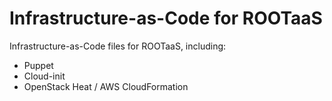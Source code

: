 # Infrastructure-as-Code for ROOTaaS
Infrastructure-as-Code files for ROOTaaS, including:
* Puppet
* Cloud-init
* OpenStack Heat / AWS CloudFormation
